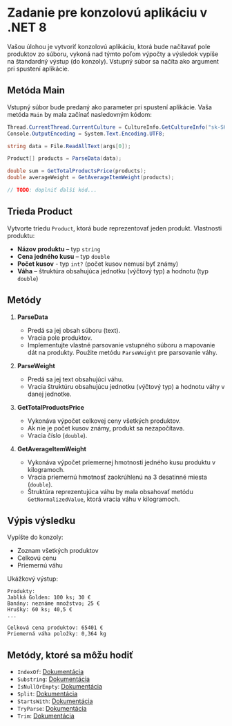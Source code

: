 # Zadanie pre konzolovú aplikáciu v .NET 8

Vašou úlohou je vytvoriť konzolovú aplikáciu, ktorá bude načítavať pole produktov zo súboru, vykoná nad týmto poľom výpočty a výsledok vypíše na štandardný výstup (do konzoly). Vstupný súbor sa načíta ako argument pri spustení aplikácie.

## Metóda Main

Vstupný súbor bude predaný ako parameter pri spustení aplikácie. Vaša metóda `Main` by mala začínať nasledovným kódom:

```csharp
Thread.CurrentThread.CurrentCulture = CultureInfo.GetCultureInfo("sk-SK");
Console.OutputEncoding = System.Text.Encoding.UTF8;

string data = File.ReadAllText(args[0]);

Product[] products = ParseData(data);

double sum = GetTotalProductsPrice(products);
double averageWeight = GetAverageItemWeight(products);

// TODO: doplniť ďalší kód...
```

## Trieda Product
Vytvorte triedu `Product`, ktorá bude reprezentovať jeden produkt. Vlastnosti produktu:
- **Názov produktu** – typ `string`
- **Cena jedného kusu** – typ `double`
- **Počet kusov** - typ `int?` (počet kusov nemusí byť známy)
- **Váha** – štruktúra obsahujúca jednotku (výčtový typ) a hodnotu (typ `double`)

## Metódy

1. **ParseData**
   - Predá sa jej obsah súboru (text).
   - Vracia pole produktov.
   - Implementujte vlastné parsovanie vstupného súboru a mapovanie dát na produkty. Použite metódu `ParseWeight` pre parsovanie váhy.

2. **ParseWeight**
   - Predá sa jej text obsahujúci váhu.
   - Vracia štruktúru obsahujúcu jednotku (výčtový typ) a hodnotu váhy v danej jednotke.

3. **GetTotalProductsPrice**
   - Vykonáva výpočet celkovej ceny všetkých produktov.
   - Ak nie je počet kusov známy, produkt sa nezapočítava.
   - Vracia číslo (`double`).

4. **GetAverageItemWeight**
   - Vykonáva výpočet priemernej hmotnosti jedného kusu produktu v kilogramoch.
   - Vracia priemernú hmotnosť zaokrúhlenú na 3 desatinné miesta (`double`).
   - Štruktúra reprezentujúca váhu by mala obsahovať metódu `GetNormalizedValue`, ktorá vracia váhu v kilogramoch.

## Výpis výsledku
Vypíšte do konzoly:
- Zoznam všetkých produktov
- Celkovú cenu
- Priemernú váhu

Ukážkový výstup:

```
Produkty:
Jablká Golden: 100 ks; 30 €
Banány: neznáme množstvo; 25 €
Hrušky: 60 ks; 40,5 €
...

Celková cena produktov: 65401 €
Priemerná váha položky: 0,364 kg
```

## Metódy, ktoré sa môžu hodiť
- `IndexOf`: [Dokumentácia](https://learn.microsoft.com/sk-sk/dotnet/api/system.string.indexof?view=net-8.0)
- `Substring`: [Dokumentácia](https://learn.microsoft.com/sk-sk/dotnet/api/system.string.substring?view=net-8.0)
- `IsNullOrEmpty`: [Dokumentácia](https://learn.microsoft.com/sk-sk/dotnet/api/system.string.isnullorempty?view=net-8.0)
- `Split`: [Dokumentácia](https://learn.microsoft.com/sk-sk/dotnet/api/system.string.split?view=net-8.0)
- `StartsWith`: [Dokumentácia](https://learn.microsoft.com/sk-sk/dotnet/api/system.string.startswith?view=net-8.0)
- `TryParse`: [Dokumentácia](https://learn.microsoft.com/sk-sk/dotnet/api/system.int64.tryparse?view=net-8.0)
- `Trim`: [Dokumentácia](https://learn.microsoft.com)
